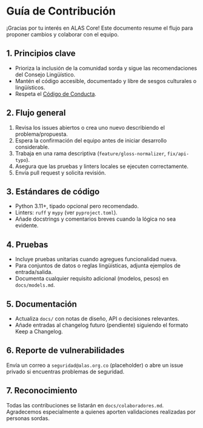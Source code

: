 # Guía de Contribución

¡Gracias por tu interés en ALAS Core! Este documento resume el flujo para proponer cambios y colaborar con el equipo.

## 1. Principios clave
- Prioriza la inclusión de la comunidad sorda y sigue las recomendaciones del Consejo Lingüístico.
- Mantén el código accesible, documentado y libre de sesgos culturales o lingüísticos.
- Respeta el [Código de Conducta](CODE_OF_CONDUCT.md).

## 2. Flujo general
1. Revisa los issues abiertos o crea uno nuevo describiendo el problema/propuesta.
2. Espera la confirmación del equipo antes de iniciar desarrollo considerable.
3. Trabaja en una rama descriptiva (`feature/gloss-normalizer`, `fix/api-typo`).
4. Asegura que las pruebas y linters locales se ejecuten correctamente.
5. Envía pull request y solicita revisión.

## 3. Estándares de código
- Python 3.11+, tipado opcional pero recomendado.
- Linters: `ruff` y `mypy` (ver `pyproject.toml`).
- Añade docstrings y comentarios breves cuando la lógica no sea evidente.

## 4. Pruebas
- Incluye pruebas unitarias cuando agregues funcionalidad nueva.
- Para conjuntos de datos o reglas lingüísticas, adjunta ejemplos de entrada/salida.
- Documenta cualquier requisito adicional (modelos, pesos) en `docs/models.md`.

## 5. Documentación
- Actualiza `docs/` con notas de diseño, API o decisiones relevantes.
- Añade entradas al changelog futuro (pendiente) siguiendo el formato Keep a Changelog.

## 6. Reporte de vulnerabilidades
Envía un correo a `seguridad@alas.org.co` (placeholder) o abre un issue privado si encuentras problemas de seguridad.

## 7. Reconocimiento
Todas las contribuciones se listarán en `docs/colaboradores.md`. Agradecemos especialmente a quienes aporten validaciones realizadas por personas sordas.
